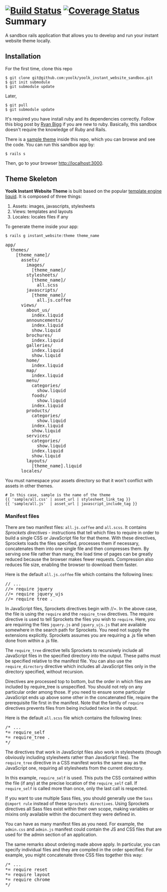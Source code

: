 [![Build Status](https://travis-ci.org/yoolk/yoolk_liquid.svg?branch=master)](https://travis-ci.org/yoolk/yoolk_liquid) [![Coverage Status](https://coveralls.io/repos/yoolk/yoolk_liquid/badge.png?branch=master)](https://coveralls.io/r/yoolk/yoolk_liquid?branch=master)
Summary
=======

A sandbox rails application that allows you to develop and run your instant website theme locally.

## Installation

For the first time, clone this repo

    $ git clone git@github.com:yoolk/yoolk_instant_website_sandbox.git
    $ git init submodule
    $ git submodule update

Later,

    $ git pull
    $ git submodule update

It's required you have install ruby and its dependencies correctly. Follow this blog post by [Ryan Bigg](http://ryanbigg.com/2010/12/ubuntu-ruby-rvm-rails-and-you/) if you are new to ruby. Basically, this sandbox doesn't require the knowledge of Ruby and Rails.

There is a [sample theme](https://github.com/yoolk/yoolk_instant_website_sandbox/tree/master/app/themes/sample) inside this repo, which you can browse and see the code. You can run this sandbox app by:

    $ rails s

Then, go to your browser [http://localhost:3000](http://localhost:3000).

## Theme Skeleton

**Yoolk Instant Website Theme** is built based on the popular [template engine liquid](https://github.com/Shopify/liquid). It is composed of three things:

  1. Assets: images, javascripts, stylesheets
  2. Views: templates and layouts
  3. Locales: locales files if any

To generate theme inside your app:

    $ rails g instant_website:theme theme_name

<pre>
app/
  themes/
    [theme_name]/
      assets/
        images/
          [theme_name]/
        stylesheets/
          [theme_name]/
            all.scss
        javascripts/
          [theme_name]/
            all.js.coffee
      views/
        about_us/
          index.liquid
        announcements/
          index.liquid
          show.liquid
        brochures/
          index.liquid
        galleries/
          index.liquid
          show.liquid
        home/
          index.liquid
        map/
          index.liquid
        menu/
          categories/
            show.liquid
          foods/
            show.liquid
          index.liquid
        products/
          categories/
            show.liquid
          index.liquid
          show.liquid
        services/
          categories/
            show.liquid
          index.liquid
          show.liquid
        layouts/
          [theme_name].liquid
      locales/
</pre>

You must namespace your assets directory so that it won't conflict with assets in other themes.

```liquid
# In this case, sample is the name of the theme
{{ 'sample/all.css' | asset_url | stylesheet_link_tag }}
{{ 'sample/all.js'  | asset_url | javascript_include_tag }}
```

### Manifest files
There are two manifest files: `all.js.coffee` and `all.scss`. It contains *Sprockets directives* - instructions that tell which files to require in order to build a single CSS or JavaScript file for that theme. With these directives, Sprockets loads the files specified, processes them if necessary, concatenates them into one single file and then compresses them. By serving one file rather than many, the load time of pages can be greatly reduced because the browser makes fewer requests. Compression also reduces file size, enabling the browser to download them faster.

Here is the default `all.js.coffee` file which contains the following lines:
<pre>
// ...
//= require jquery
//= require jquery_ujs
//= require_tree .
</pre>

In JavaScript files, Sprockets directives begin with //=. In the above case, the file is using the `require` and the `require_tree` directives. The require directive is used to tell Sprockets the files you wish to `require`. Here, you are requiring the files `jquery.js` and `jquery_ujs.js` that are available somewhere in the search path for Sprockets. You need not supply the extensions explicitly. Sprockets assumes you are requiring a .js file when done from within a .js file.

The `require_tree` directive tells Sprockets to recursively include all JavaScript files in the specified directory into the output. These paths must be specified relative to the manifest file. You can also use the `require_directory` directive which includes all JavaScript files only in the directory specified, without recursion.

Directives are processed top to bottom, but the order in which files are included by require_tree is unspecified. You should not rely on any particular order among those. If you need to ensure some particular JavaScript ends up above some other in the concatenated file, require the prerequisite file first in the manifest. Note that the family of `require` directives prevents files from being included twice in the output.

Here is the default `all.scss` file which contains the following lines:
<pre>
/* ...
*= require_self
*= require_tree .
*/
</pre>

The directives that work in JavaScript files also work in stylesheets (though obviously including stylesheets rather than JavaScript files). The `require_tree` directive in a CSS manifest works the same way as the JavaScript one, requiring all stylesheets from the current directory.

In this example, `require_self` is used. This puts the CSS contained within the file (if any) at the precise location of the `require_self` call. If `require_self` is called more than once, only the last call is respected.

If you want to use multiple Sass files, you should generally use the `Sass @import rule` instead of these `Sprockets directives`. Using Sprockets directives all Sass files exist within their own scope, making variables or mixins only available within the document they were defined in.

You can have as many manifest files as you need. For example, the `admin.css` and `admin.js` manifest could contain the JS and CSS files that are used for the admin section of an application.

The same remarks about ordering made above apply. In particular, you can specify individual files and they are compiled in the order specified. For example, you might concatenate three CSS files together this way:

<pre>
/* ...
*= require reset
*= require layout
*= require chrome
*/
</pre>
